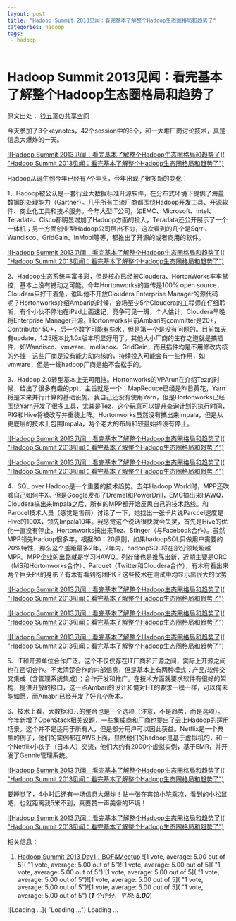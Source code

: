 ```yaml
---
layout: post
title: "Hadoop Summit 2013见闻：看完基本了解整个Hadoop生态圈格局和趋势了"
categories: hadoop
tags: 
 - hadoop
--- 
```


# Hadoop Summit 2013见闻：看完基本了解整个Hadoop生态圈格局和趋势了

原文出处： [钱五哥の共享空间](http://blog.sina.com.cn/s/blog_53a5366c0101dp0q.html)

今天参加了3个keynotes，42个session中的8个，和一大堆厂商讨论技术，真是信息大爆炸的一天。

[![Hadoop Summit 2013见闻：看完基本了解整个Hadoop生态圈格局和趋势了]( "Hadoop Summit 2013见闻：看完基本了解整个Hadoop生态圈格局和趋势了")](http://cdn2.jobbole.com/2013/06/53a5366c4e020b68545d6amp.jpg "Hadoop Summit 2013见闻：看完基本了解整个Hadoop生态圈格局和趋势了")

Hadoop从诞生到今年已经有7个年头，今年出现了很多新的变化：

1、Hadoop被公认是一套行业大数据标准开源软件，在分布式环境下提供了海量数据的处理能力（Gartner）。几乎所有主流厂商都围绕Hadoop开发工具、开源软件、商业化工具和技术服务。今年大型IT公司，如EMC、Microsoft、Intel、Teradata、Cisco都明显增加了Hadoop方面的投入，Teradata还公开展示了一个一体机；另一方面创业型Hadoop公司层出不穷，这次看到的几个是Sqrrl、Wandisco、GridGain、InMobi等等，都推出了开源的或者商用的软件。

[![Hadoop Summit 2013见闻：看完基本了解整个Hadoop生态圈格局和趋势了]( "Hadoop Summit 2013见闻：看完基本了解整个Hadoop生态圈格局和趋势了")](http://cdn2.jobbole.com/2013/06/53a5366c4e020b79dcc7bamp.jpg "Hadoop Summit 2013见闻：看完基本了解整个Hadoop生态圈格局和趋势了")

2、Hadoop生态系统丰富多彩，但是核心已经被Cloudera、HortonWorks牢牢掌控，基本上没有撼动之可能。今年Hortonworks的宣传是100% open source，Cloudera只好干着急，谁叫他不开放Cloudera Enterprise Manager的源代码呢？Hortonworks介绍Ambari的时候，会场至少5个Cloudera的工程师在仔细聆听，有个小伙不停地在iPad上面速记，竞争可见一斑，个人估计，Cloudera早晚将Enterprise Manager开源。Hortonworks目前Ambari的committer是20+，Contributor 50+，后一个数字可能有些水，但是第一个是没有问题的。目前每天有update，1.25版本比1.0x版本明显好用了。其他大小厂商的生存之道就是搞插件，如Wandisco、vmware、mellanox、GridGain，而且插件均是不用修改内核的外挂 – 这些厂商是没有能力动内核的，持续投入可能会有一些作用，如vmware，但是一线hadoop厂商是绝不会松手的。

3、Hadoop 2.0转型基本上无可阻挡。Hortonworks的VPArun在介绍Tez的时候，给出了很多有趣的ppt，主旨就是一个：MapReduce已经是昨日黄花，Yarn将是未来并行计算的基础设施。我自己还没有使用Yarn，但是Hortonworks已经围绕Yarn开发了很多工具，尤其是Tez，这个玩意可以提升查询计划的执行时间，PIG和Hive将被改写并重装上阵。Hortonworks虽然没有搞出来Impala，但是从更底层的技术上包围Impala，两个老大的布局和较量始终没有停止。

[![Hadoop Summit 2013见闻：看完基本了解整个Hadoop生态圈格局和趋势了]( "Hadoop Summit 2013见闻：看完基本了解整个Hadoop生态圈格局和趋势了")](http://cdn2.jobbole.com/2013/06/53a5366c4e020b9af392eamp.jpg "Hadoop Summit 2013见闻：看完基本了解整个Hadoop生态圈格局和趋势了")

[![Hadoop Summit 2013见闻：看完基本了解整个Hadoop生态圈格局和趋势了]( "Hadoop Summit 2013见闻：看完基本了解整个Hadoop生态圈格局和趋势了")](http://cdn2.jobbole.com/2013/06/53a5366c4e020bac324d8amp.jpg "Hadoop Summit 2013见闻：看完基本了解整个Hadoop生态圈格局和趋势了")

4、SQL over Hadoop是一个重要的技术趋势。去年Hadoop World时，MPP还吹嘘自己如何牛X。但是Google发布了Dremel和PowerDrill，EMC搞出来HAWQ，Cloudera搞出来Impala之后，所有的MPP都开始反思自己的技术路线。和Parccel技术人员（感觉是售前）讨论了一下，她找出一张卡片说Parccel速度是Hive的100X，领先Impala10年。我感觉这个说话很快就会失灵，首先是Hive的优化一直没有停止，Hortonworks搞出来Tez、Stinger（与Facebook合作）。虽然MPP领先Hadoop很多年，根据80：20原则，如果hadoopSQL只做用户需要的20%特性，那么这个差距最多2年，2年内，hadoopSQL将在部分领域超越MPP。MPP企业的出路就是学习HAWQ。列存储也是推陈出新，近期主要是ORC（MS和Hortonworks合作）、Parquet（Twitter和Cloudera合作），有木有看出来两个巨头PK的身影？有木有看到抱团PK？这些技术在测试中均显示出很大的优势

[![Hadoop Summit 2013见闻：看完基本了解整个Hadoop生态圈格局和趋势了]( "Hadoop Summit 2013见闻：看完基本了解整个Hadoop生态圈格局和趋势了")](http://cdn2.jobbole.com/2013/06/53a5366c4e020bc314b2bamp.jpg "Hadoop Summit 2013见闻：看完基本了解整个Hadoop生态圈格局和趋势了")

[![Hadoop Summit 2013见闻：看完基本了解整个Hadoop生态圈格局和趋势了]( "Hadoop Summit 2013见闻：看完基本了解整个Hadoop生态圈格局和趋势了")](http://cdn2.jobbole.com/2013/06/53a5366c4e020bd3a31e7amp.jpg "Hadoop Summit 2013见闻：看完基本了解整个Hadoop生态圈格局和趋势了")

[![Hadoop Summit 2013见闻：看完基本了解整个Hadoop生态圈格局和趋势了]( "Hadoop Summit 2013见闻：看完基本了解整个Hadoop生态圈格局和趋势了")](http://cdn2.jobbole.com/2013/06/53a5366c4e020be5d05c3amp.jpg "Hadoop Summit 2013见闻：看完基本了解整个Hadoop生态圈格局和趋势了")

5、IT和开源单位合作广泛。这个不仅仅存在IT厂商和开源之间，实际上开源之间也在密切合作。不太清楚合作的内部信息，但是基本上有两种模式：产品/软件交叉集成（含管理系统集成）；合作开发和推广。在技术方面就要求软件有很好的架构，提供开放的接口，这一点Ambari的设计和俺对HT的要求一模一样，可以俺未能如愿，而Amabri已经开发了好几个版本。

6、技术上看，大数据和云的整合也是一个选项（注意，不是趋势，而是选项）。今年新增了OpenStack相关议题，一些集成商和厂商也提出了云上Hadoop的适用场景。这个并不是适用于所有人，但是部分用户可以因此获益。Netflix是一个典型的例子，他们的实例都在AWS上面，显然他们的hadoop是基于虚拟机的，和一个Netflix小伙子（日本人）交流，他们大约有2000个虚拟实例，基于EMR，并开发了Gennie管理系统。

[![Hadoop Summit 2013见闻：看完基本了解整个Hadoop生态圈格局和趋势了]( "Hadoop Summit 2013见闻：看完基本了解整个Hadoop生态圈格局和趋势了")](http://cdn2.jobbole.com/2013/06/53a5366c4e020bf6e8c61amp.jpg "Hadoop Summit 2013见闻：看完基本了解整个Hadoop生态圈格局和趋势了")

要睡觉了，4小时后还有一场信息大爆炸！贴一张在宾馆小院乘凉，看到的小松鼠吧，也就距离我5米不到，真要赞一声美帝的环境！

[![Hadoop Summit 2013见闻：看完基本了解整个Hadoop生态圈格局和趋势了]( "Hadoop Summit 2013见闻：看完基本了解整个Hadoop生态圈格局和趋势了")](http://cdn2.jobbole.com/2013/06/53a5366c07cd01360d282amp.jpg "Hadoop Summit 2013见闻：看完基本了解整个Hadoop生态圈格局和趋势了")

相关信息：

1. [Hadoop Summit 2013 Day1：BOF&Meetup](http://blog.sina.com.cn/s/blog_53a5366c0101doch.html "http://blog.sina.com.cn/s/blog_53a5366c0101doch.html")
![1 vote, average: 5.00 out of 5]( "1 vote, average: 5.00 out of 5")![1 vote, average: 5.00 out of 5]( "1 vote, average: 5.00 out of 5")![1 vote, average: 5.00 out of 5]( "1 vote, average: 5.00 out of 5")![1 vote, average: 5.00 out of 5]( "1 vote, average: 5.00 out of 5")![1 vote, average: 5.00 out of 5]( "1 vote, average: 5.00 out of 5") (***1** 个评分，平均: **5.00***)

![Loading ...]( "Loading ...") Loading ...
